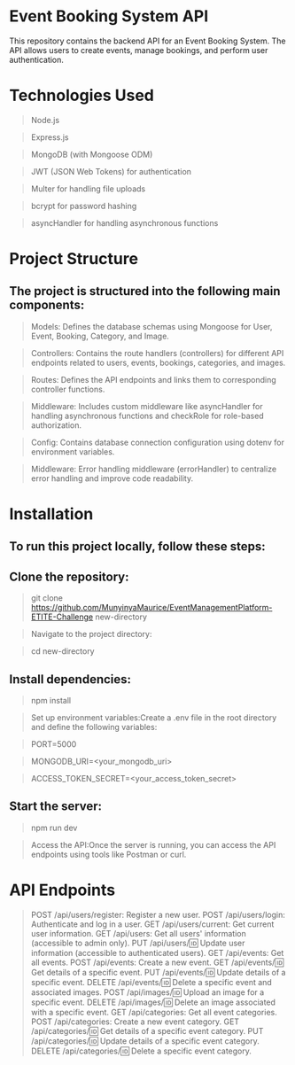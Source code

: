 # Event Booking System API
This repository contains the backend API for an Event Booking System. The API allows users to create events, manage bookings, and perform user authentication.

# Technologies Used
> Node.js

> Express.js

> MongoDB (with Mongoose ODM)

> JWT (JSON Web Tokens) for authentication

> Multer for handling file uploads

> bcrypt for password hashing

> asyncHandler for handling asynchronous functions

# Project Structure

## The project is structured into the following main components:

> Models: Defines the database schemas using Mongoose for User, Event, Booking, Category, and Image.

> Controllers: Contains the route handlers (controllers) for different API endpoints related to users, events, bookings, categories, and images.

> Routes: Defines the API endpoints and links them to corresponding controller functions.

> Middleware: Includes custom middleware like asyncHandler for handling asynchronous functions and checkRole for role-based authorization.

> Config: Contains database connection configuration using dotenv for environment variables.

> Middleware: Error handling middleware (errorHandler) to centralize error handling and improve code readability.

# Installation
## To run this project locally, follow these steps:

## Clone the repository:
> git clone https://github.com/MunyinyaMaurice/EventManagementPlatform-ETITE-Challenge new-directory

> Navigate to the project directory:

> cd new-directory
## Install dependencies:

> npm install

> Set up environment variables:Create a .env file in the root directory and define the following variables:

> PORT=5000

> MONGODB_URI=<your_mongodb_uri>

> ACCESS_TOKEN_SECRET=<your_access_token_secret>
## Start the server:

> npm run dev

> Access the API:Once the server is running, you can access the API endpoints using tools like Postman or curl.

# API Endpoints

> POST /api/users/register: Register a new user.
> POST /api/users/login: Authenticate and log in a user.
> GET /api/users/current: Get current user information.
> GET /api/users: Get all users' information (accessible to admin only).
> PUT /api/users/:id: Update user information (accessible to authenticated users).
> GET /api/events: Get all events.
> POST /api/events: Create a new event.
> GET /api/events/:id: Get details of a specific event.
> PUT /api/events/:id: Update details of a specific event.
> DELETE /api/events/:id: Delete a specific event and associated images.
> POST /api/images/:id: Upload an image for a specific event.
> DELETE /api/images/:id: Delete an image associated with a specific event.
> GET /api/categories: Get all event categories.
> POST /api/categories: Create a new event category.
> GET /api/categories/:id: Get details of a specific event category.
> PUT /api/categories/:id: Update details of a specific event category.
> DELETE /api/categories/:id: Delete a specific event category.
